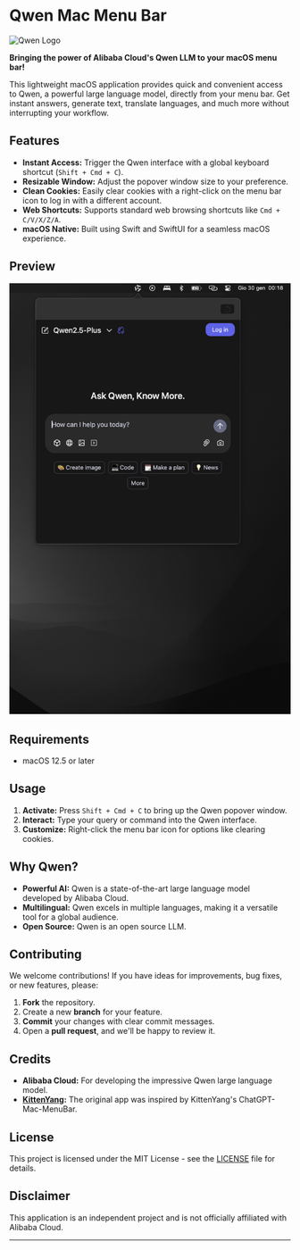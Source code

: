 # Qwen Mac Menu Bar

![Qwen Logo](https://qwenlm.github.io/assets/qwen-logo.svg)

**Bringing the power of Alibaba Cloud's Qwen LLM to your macOS menu bar!**

This lightweight macOS application provides quick and convenient access to Qwen, a powerful large language model, directly from your menu bar. Get instant answers, generate text, translate languages, and much more without interrupting your workflow.

## Features

*   **Instant Access:** Trigger the Qwen interface with a global keyboard shortcut (`Shift + Cmd + C`).
*   **Resizable Window:** Adjust the popover window size to your preference.
*   **Clean Cookies:** Easily clear cookies with a right-click on the menu bar icon to log in with a different account.
*   **Web Shortcuts:** Supports standard web browsing shortcuts like `Cmd + C/V/X/Z/A`.
*   **macOS Native:** Built using Swift and SwiftUI for a seamless macOS experience.

## Preview

![App Screenshot](resource/snapshot.png)

## Requirements

*   macOS 12.5 or later


## Usage

1. **Activate:** Press `Shift + Cmd + C` to bring up the Qwen popover window.
2. **Interact:** Type your query or command into the Qwen interface.
3. **Customize:** Right-click the menu bar icon for options like clearing cookies.

## Why Qwen?

*   **Powerful AI:** Qwen is a state-of-the-art large language model developed by Alibaba Cloud.
*   **Multilingual:** Qwen excels in multiple languages, making it a versatile tool for a global audience.
*   **Open Source:** Qwen is an open source LLM.

## Contributing

We welcome contributions! If you have ideas for improvements, bug fixes, or new features, please:

1. **Fork** the repository.
2. Create a new **branch** for your feature.
3. **Commit** your changes with clear commit messages.
4. Open a **pull request**, and we'll be happy to review it.

## Credits

*   **Alibaba Cloud:** For developing the impressive Qwen large language model.
*   **[KittenYang](https://github.com/KittenYang):** The original app was inspired by KittenYang's ChatGPT-Mac-MenuBar.

## License

This project is licensed under the MIT License - see the [LICENSE](LICENSE) file for details.

## Disclaimer

This application is an independent project and is not officially affiliated with Alibaba Cloud.

---
